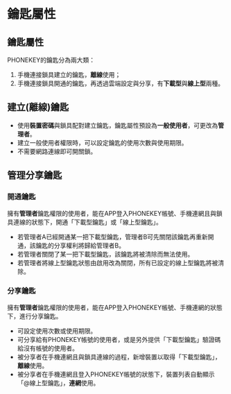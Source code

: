 # 鑰匙屬性

## 鑰匙屬性 <a id="key-types"></a>

PHONEKEY的鑰匙分為兩大類：

1. 手機連接鎖具建立的鑰匙，**離線**使用；
2. 手機連接鎖具開通的鑰匙，再透過雲端設定與分享，有**下載型**與**線上型**兩種。

## 建立\(離線\)鑰匙 <a id="create-offline-key"></a>

* 使用**裝置密碼**與鎖具配對建立鑰匙，鑰匙屬性預設為**一般使用者**，可更改為**管理者**。
* 建立一般使用者權限時，可以設定鑰匙的使用次數與使用期限。
* 不需要網路連線即可開關鎖。

## 管理分享鑰匙 <a id="manage-share-key"></a>

### 開通鑰匙 <a id="enable-share-key"></a>

擁有**管理者**鑰匙權限的使用者，能在APP登入PHONEKEY帳號、手機連網且與鎖具連線的狀態下，開通「下載型鑰匙」或「線上型鑰匙」。

* 若管理者A已經開通某一把下載型鑰匙，管理者B可先關閉該鑰匙再重新開通，該鑰匙的分享權利將歸給管理者B。
* 若管理者關閉了某一把下載型鑰匙，該鑰匙將被清除而無法使用。
* 若管理者將線上型鑰匙狀態由啟用改為關閉，所有已設定的線上型鑰匙將被清除。

### 分享鑰匙 <a id="share-key"></a>

擁有**管理者**鑰匙權限的使用者，能在APP登入PHONEKEY帳號、手機連網的狀態下，進行分享鑰匙。

* 可設定使用次數或使用期限。
* 可分享給有PHONEKEY帳號的使用者，或是另外提供「下載型鑰匙」驗證碼給沒有帳號的使用者。
* 被分享者在手機連網且與鎖具連線的過程，新增裝置以取得「下載型鑰匙」，**離線**使用。
* 被分享者在手機連網且登入PHONEKEY帳號的狀態下，裝置列表自動顯示「@線上型鑰匙」，**連網**使用。

